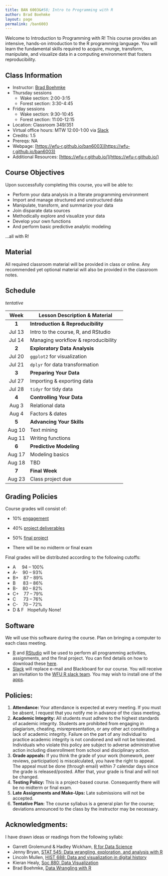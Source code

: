 ```yaml
---
title: BAN 6003&#58; Intro to Programming with R
author: Brad Boehmke
layout: page
permalink: /ban6003
---
```


Welcome to Introduction to Programming with R! This course provides an intensive, hands-on introduction to the R programming language. You will learn the fundamental skills required to acquire, munge, transform, manipulate, and visualize data in a computing environment that fosters reproducibility.

## Class Information

* Instructor: [Brad Boehmke](http://bradleyboehmke.github.io/) &nbsp; 
  <a href="mailto:bradleyboehmke@gmail.com" target="_blank" style="color:#515151;"><i class="fa fa-envelope" style="font-size:1em"></i></a> &nbsp;
  <a href="https://twitter.com/bradleyboehmke" target="_blank" style="color:#515151;"><i class="fa fa-twitter"></i></a> &nbsp;
  <a href="https://github.com/bradleyboehmke" target="_blank" style="color:#515151;"><i class="fa fa-github" style="font-size:1em"></i></a> &nbsp;
  <a href="https://www.linkedin.com/in/brad-boehmke-ph-d-9b0a257" target="_blank" style="color:#515151;"><i class="fa fa-linkedin" style="font-size:1em"></i></a>
* Thursday sessions
    - Wake section: 2:00-3:15
    - Forest section: 3:30-4:45
* Friday sessions
    - Wake section: 9:30-10:45
    - Forest section: 11:00-12:15
* Location: Classroom 349/351
* Virtual office hours: MTW 12:00-1:00 via [Slack](https://wfu-r.slack.com)
* Credits: 1.5
* Prereqs: NA
* Webpage: [https://wfu-r.github.io/ban6003](https://wfu-r.github.io/ban6003)
* Additional Resources: [https://wfu-r.github.io/](https://wfu-r.github.io/)


## Course Objectives

Upon successfully completing this course, you will be able to:

- Perform your data analysis in a literate programming environment
- Import and manage structured and unstructured data
- Manipulate, transform, and summarize your data
- Join disparate data sources
- Methodically explore and visualize your data
- Develop your own functions
- And perform basic predictive analytic modeling

...all with R!


## Material

All required classroom material will be provided in class or online. Any recommended yet optional material will also be provided in the classroom notes.

## Schedule

*tentative*

| Week          | Lesson Description & Material | 
|:-------------:|--------------|
| **1**         | **Introduction & Reproducibility**  | 
|  Jul 13       | Intro to the course, R, and RStudio &nbsp;&nbsp; <a href="https://wfu-r.github.io/module-1" style="color:black;"><i class="fa fa-folder-open" style="font-size:1em"></i></a> |
|  Jul 14       | Managing workflow & reproducibility &nbsp;&nbsp; <a href="https://wfu-r.github.io/module-2" style="color:black;"><i class="fa fa-folder-open" style="font-size:1em"></i></a> |
| **2**         | **Exploratory Data Analysis**  | 
|  Jul 20       | <code>ggplot2</code> for visualization | 
|  Jul 21       | <code>dplyr</code> for data transformation | 
| **3**         | **Preparing Your Data**   | 
|  Jul 27       | Importing & exporting data| 
|  Jul 28       |  <code>tidyr</code> for tidy data  | 
| **4**         | **Controlling Your Data**  | 
|  Aug 3        | Relational data  | 
|  Aug 4        | Factors & dates | 
| **5**         | **Advancing Your Skills**  | 
|  Aug 10       | Text mining  | 
|  Aug 11       | Writing functions  | 
| **6**         | **Predictive Modeling**  | 
| Aug 17        | Modeling basics  | 
| Aug 18        | TBD  | 
| **7**         | **Final Week**  |
| Aug 23        | Class project due |


## Grading Policies

Course grades will consist of: 

- 10% [engagement](engagement)
- 40% [project deliverables](deliverables)
- 50% [final project](final_project)

- There will be no midterm or final exam

Final grades will be distributed according to the following cutoffs:
		
- A &nbsp;&nbsp;&nbsp; 94 – 100% 
- A- &nbsp;&nbsp;      90 – 93%
- B+ &nbsp;&nbsp;      87 – 89%	
- B &nbsp;&nbsp;&nbsp;&nbsp; 83 – 86%
- B- &nbsp;&nbsp;      80 – 82%
- C+ &nbsp;&nbsp;      77 – 79%
- C &nbsp;&nbsp;&nbsp;&nbsp;       73 – 76%
- C- &nbsp;&nbsp;      70 – 72%
- D & F &nbsp;  Hopefully None!


## Software

We will use this software during the course. Plan on bringing a computer to each class meeting.

* [R](https://cran.r-project.org/) and [RStudio](https://www.rstudio.com/) will be used to perform all programming activities, assignments, and the final project.  You can find details on how to download these [here](basics#installation).
* [Slack](https://slack.com/) will replace e-mail and Blackboard for our course. You will receive an invitation to the [WFU R slack team](https://wfu-r.slack.com). You may wish to install one of the [apps](https://slack.com/downloads/osx). 



## Policies:

1. __Attendance:__ Your attendance is expected at every meeting. If you must be absent, I request that you notify me in advance of the class meeting. 
2. __Academic Integrity:__ All students must adhere to the highest standards of academic integrity. Students are prohibited from engaging in plagiarism, cheating, misrepresentation, or any other act constituting a lack of academic integrity. Failure on the part of any individual to practice academic integrity is not condoned and will not be tolerated. Individuals who violate this policy are subject to adverse administrative action including disenrollment from school and disciplinary action. 
3. __Grade appeals:__ If you think the grade of your work (homework, peer reviews, participation) is miscalculated, you have the right to appeal. The appeal must be done (through email) within 7 calendar days since the grade is released/posted. After that, your grade is final and will not be changed.
4. __Testing Policy:__ This is a project-based course. Consequently there will be no midterm or final exam.
5. __Late Assignments and Make-Ups:__ Late submissions will not be accepted.
6. __Tentative Plan:__ The course syllabus is a general plan for the course; deviations announced to the class by the instructor may be necessary.


## Acknowledgments:

I have drawn ideas or readings from the following syllabi:

* Garrett Grolemund & Hadley Wickham, [R for Data Science](http://r4ds.had.co.nz/index.html)
* Jenny Bryan, [STAT 545: Data wrangling, exploration, and analysis with R](http://stat545.com/)
* Lincoln Mullen, [HIST 688: Data and visualization in digital history](http://lincolnmullen.com/courses/data-dh.2016/)
* Kieran Healy, [Soc 880: Data Visualization](http://socviz.github.io/soc880/)
* Brad Boehmke, [Data Wrangling with R](http://uc-r.github.io/data_wrangling/syllabus)
